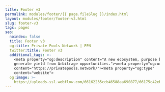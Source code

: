 ```yaml
---
title: Footer v3
permalink: modules/footer/{{ page.fileSlug }}/index.html
layout: modules/footer/footer-v3.html
slug: footer-v3
tags: pages
seo:
  noindex: false
  title: Footer v3
  og:title: Private Pools Network | PPN
  twitter:title: Footer v3
  additional_tags: >-
    <meta property="og:description" content="A new ecosystem, purpose built to
    generate yield from Arbitrage opportunities."><meta property="og:url"
    content="https://privatepools.network/"><meta property="og:type"
    content="website">
  og:image: >-
    https://uploads-ssl.webflow.com/66162235ccb46588aa690877/66175c42ebc0ce580e5b9283_opengraph.jpg
---
```



